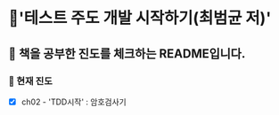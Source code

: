 # 📝'테스트 주도 개발 시작하기(최범균 저)'

## 👀 책을 공부한 진도를 체크하는 README입니다.

### 🧐 현재 진도

- [x] ch02 - 'TDD시작' : 암호검사기
